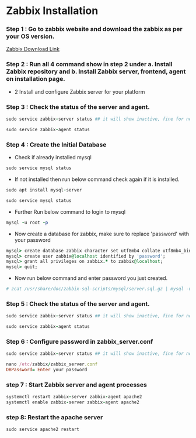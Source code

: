 <h1>Zabbix Installation</h1>

### Step 1 : Go to zabbix website and download the zabbix as per your OS version.
[Zabbix Download Link](https://www.zabbix.com/download?zabbix=6.0&os_distribution=ubuntu&os_version=20.04_focal&db=mysql&ws=apache)

### Step 2 : Run all 4 command show in step 2 under a. Install Zabbix repository and b. Install Zabbix server, frontend, agent on installation page.
* 2 Install and configure Zabbix server for your platform 


### Step 3 : Check the status of the server and agent.
```ruby
sudo service zabbix-server status ## it will show inactive, fine for now
```
```ruby
sudo service zabbix-agent status
```
### Step 4 : Create the Initial Database
* Check if already installed mysql
```ruby
sudo service mysql status
```
* If not installed then run below command check again if it is installed.
```ruby
sudo apt install mysql-server
```
```ruby
sudo service mysql status
```
* Further Run below command to login to mysql
```ruby
mysql -u root -p
```
* Now create a database for zabbix, make sure to replace 'password' with your password
```ruby
mysql> create database zabbix character set utf8mb4 collate utf8mb4_bin;
mysql> create user zabbix@localhost identified by 'password';
mysql> grant all privileges on zabbix.* to zabbix@localhost;
mysql> quit;
```
* Now run below command and enter password you just created.
```ruby
# zcat /usr/share/doc/zabbix-sql-scripts/mysql/server.sql.gz | mysql -uzabbix -p zabbix
```

### Step 5 : Check the status of the server and agent.
```ruby
sudo service zabbix-server status ## it will show inactive, fine for now
```
```ruby
sudo service zabbix-agent status
```
### Step 6 : Configure password in zabbix_server.conf
```ruby
sudo service zabbix-server status ## it will show inactive, fine for now
```
```ruby
nano /etc/zabbix/zabbix_server.conf
DBPassword= Enter your password
```
### step 7 : Start Zabbix server and agent processes
```ruby
systemctl restart zabbix-server zabbix-agent apache2
systemctl enable zabbix-server zabbix-agent apache2
```
### step 8: Restart the apache server
```ruby
sudo service apache2 restart
```

